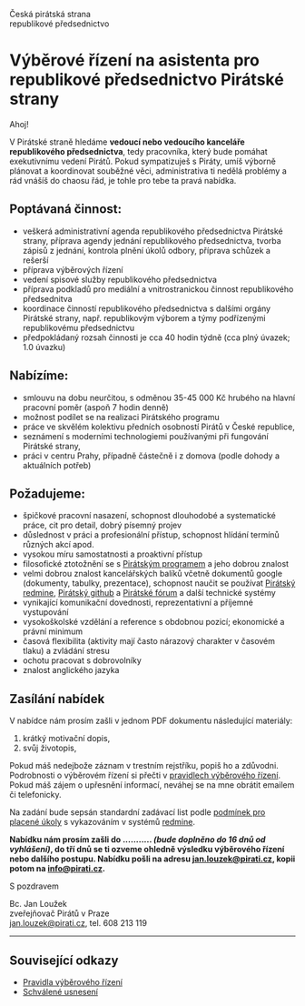 Česká pirátská strana  
republikové předsednictvo

Výběrové řízení na asistenta pro republikové předsednictvo Pirátské strany
========================

Ahoj!

V Pirátské straně hledáme **vedoucí nebo vedoucího kanceláře republikového předsednictva**, tedy pracovníka, který bude pomáhat exekutivnímu vedení Pirátů. Pokud sympatizuješ s Piráty, umíš výborně plánovat a koordinovat souběžné věci, administrativa ti nedělá problémy a rád vnášíš do chaosu řád, je tohle pro tebe ta pravá nabídka. 

## Poptávaná činnost:

* veškerá administrativní agenda republikového předsednictva Pirátské strany, příprava agendy jednání republikového předsednictva, tvorba zápisů z jednání, kontrola plnění úkolů odbory, příprava schůzek a rešerší
* příprava výběrových řízení
* vedení spisové služby republikového předsednictva
* příprava podkladů pro mediální a vnitrostranickou činnost republikového předsednitva
* koordinace činností republikového předsednictva s dalšími orgány Pirátské strany, např. republikovým výborem a týmy podřízenými republikovému předsednictvu
* předpokládaný rozsah činnosti je cca 40 hodin týdně (cca plný úvazek; 1.0 úvazku)

## Nabízíme:

* smlouvu na dobu neurčitou, s odměnou 35-45 000 Kč hrubého na hlavní pracovní poměr (aspoň 7 hodin denně)
* možnost podílet se na realizaci Pirátského programu
* práce ve skvělém kolektivu předních osobností Pirátů v České republice,
* seznámení s moderními technologiemi používanými při fungování Pirátské strany,
* práci v centru Prahy, případně částečně i z domova (podle dohody a aktuálních potřeb)

## Požadujeme:

* špičkové pracovní nasazení, schopnost dlouhodobé a systematické práce, cit pro detail, dobrý písemný projev
* důslednost v práci a profesionální přístup, schopnost hlídání termínů různých akcí apod.
* vysokou míru samostatnosti a proaktivní přístup
* filosofické ztotožnění se s [Pirátským programem][program] a jeho dobrou znalost
* velmi dobrou znalost kancelářských balíků včetně dokumentů google (dokumenty, tabulky, prezentace), schopnost naučit se používat [Pirátský redmine][redmine], [Pirátský github][github] a [Pirátské fórum][forum] a další technické systémy
* vynikající komunikační dovednosti, reprezentativní a příjemné vystupování
* vysokoškolské vzdělání a reference s obdobnou pozicí; ekonomické a právní minimum
* časová flexibilita (aktivity mají často nárazový charakter v časovém tlaku) a zvládání stresu
* ochotu pracovat s dobrovolníky
* znalost anglického jazyka

[program]: https://www.pirati.cz/program/start
[forum]: https://forum.pirati.cz
[redmine]: https://redmine.pirati.cz/
[github]: https://github.com/pirati-cz

## Zasílání nabídek

V nabídce nám prosím zašli v jednom PDF dokumentu následující materiály: 

1. krátký motivační dopis,
2. svůj životopis,

Pokud máš nedejbože záznam v trestním rejstříku, popiš ho a zdůvodni. Podrobnosti o výběrovém řízení si přečti v [pravidlech výběrového řízení](pravidla.md). Pokud máš zájem o upřesnění informací, neváhej se na mne obrátit emailem či telefonicky.

Na zadání bude sepsán standardní zadávací list podle [podmínek pro placené úkoly](https://github.com/pirati-cz/sablony/blob/4b07ba675434ee634c527909d537122264cc712e/ukoly/podminky/podminky.md) s vykazováním v systémů [redmine][redmine].

**Nabídku nám prosím zašli do ........... *(bude doplněno do 16 dnů od vyhlášení)*, do tří dnů se ti ozveme ohledně výsledku výběrového řízení nebo dalšího postupu. Nabídku pošli na adresu <jan.louzek@pirati.cz>, kopii potom na <info@pirati.cz>.**

S pozdravem 

Bc. Jan Loužek  
zveřejňovač Pirátů v Praze  
<jan.louzek@pirati.cz>, tel. 608 213 119

----

## Související odkazy

* [Pravidla výběrového řízení](pravidla.md)
* [Schválené usnesení](usneseni.md) 
